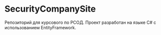 # SecurityCompanySite
Репозиторий для курсового по РСОД. Проект разработан на языке C# с использованием EntityFramework.

